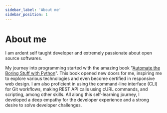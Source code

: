 ```yaml
---
sidebar_label: 'About me'
sidebar_position: 1
---
```

# About me

I am ardent self taught developer and extremely passionate about open source softwares.

My journey into programming started with the amazing book "[Automate the Boring Stuff with Python](https://automatetheboringstuff.com/)". This book opened new doors for me, inspiring me to explore various technologies and even become certified in responsive web design. I am also proficient in using the command-line interface (CLI) for Git workflows, making REST API calls using cURL commands, and scripting, among other skills. All along this self-learning journey, I developed a deep empathy for the developer experience and a strong desire to solve developer challenges.